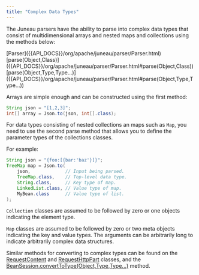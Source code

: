 ```yaml
---
title: "Complex Data Types"
---
```


The Juneau parsers have the ability to parse into complex data types that consist of multidimensional arrays and nested maps and collections using the methods below:

<tree>
<java-class>[Parser]({{API_DOCS}}/org/apache/juneau/parser/Parser.html)</java-class>
<node-1><java-method>[parse(Object,Class)]({{API_DOCS}}/org/apache/juneau/parser/Parser.html#parse(Object,Class))</java-method></node-1>
<node-1><java-method>[parse(Object,Type,Type...)]({{API_DOCS}}/org/apache/juneau/parser/Parser.html#parse(Object,Type,Type...))</java-method></node-1>
</tree>

Arrays are simple enough and can be constructed using the first method:

```java
String json = "[1,2,3]";
int[] array = Json.to(json, int[].class);
```

For data types consisting of nested collections an maps such as `Map`, you need to use the second parse method that allows you to define the parameter types of the collections classes.

For example:

```java
String json = "{foo:[{bar:'baz'}]}";
TreeMap map = Json.to(
    json,             // Input being parsed.
    TreeMap.class,    // Top-level data type.
    String.class,     // Key type of map.
    LinkedList.class, // Value type of map.
    MyBean.class      // Value type of list.
);
```

`Collection` classes are assumed to be followed by zero or one objects indicating the element type.

`Map` classes are assumed to be followed by zero or two meta objects indicating the key and value types.
The arguments can be arbitrarily long to indicate arbitrarily complex data structures.

Similar methods for converting to complex types can be found on the [RequestContent]({{API_DOCS}}/org/apache/juneau/rest/httppart/RequestContent.html) and [RequestHttpPart]({{API_DOCS}}/org/apache/juneau/rest/httppart/RequestHttpPart.html) classes, and the [BeanSession.convertToType(Object,Type,Type...)]({{API_DOCS}}/org/apache/juneau/BeanSession.html#convertToType(Object,Type,Type...)) method.
